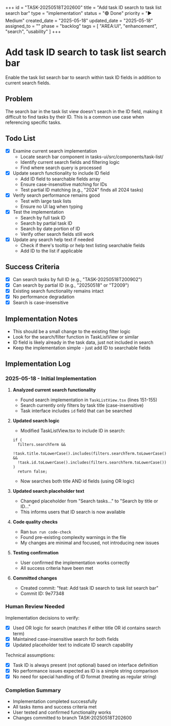 +++
id = "TASK-20250518T202600"
title = "Add task ID search to task list search bar"
type = "implementation"
status = "🟢 Done"
priority = "▶️ Medium"
created_date = "2025-05-18"
updated_date = "2025-05-18"
assigned_to = ""
phase = "backlog"
tags = [ "AREA:UI", "enhancement", "search", "usability" ]
+++

# Add task ID search to task list search bar

Enable the task list search bar to search within task ID fields in addition to current search fields.

## Problem
The search bar in the task list view doesn't search in the ID field, making it difficult to find tasks by their ID. This is a common use case when referencing specific tasks.

## Todo List
- [x] Examine current search implementation
  - Locate search bar component in tasks-ui/src/components/task-list/
  - Identify current search fields and filtering logic
  - Find where search query is processed
- [x] Update search functionality to include ID field
  - Add ID field to searchable fields array
  - Ensure case-insensitive matching for IDs
  - Test partial ID matching (e.g., "2024" finds all 2024 tasks)
- [x] Verify search performance remains good
  - Test with large task lists
  - Ensure no UI lag when typing
- [x] Test the implementation
  - Search by full task ID
  - Search by partial task ID
  - Search by date portion of ID
  - Verify other search fields still work
- [x] Update any search help text if needed
  - Check if there's tooltip or help text listing searchable fields
  - Add ID to the list if applicable

## Success Criteria
- [x] Can search tasks by full ID (e.g., "TASK-20250518T200902")
- [x] Can search by partial ID (e.g., "20250518" or "T2009")
- [x] Existing search functionality remains intact
- [x] No performance degradation
- [x] Search is case-insensitive

## Implementation Notes
- This should be a small change to the existing filter logic
- Look for the search/filter function in TaskListView or similar
- ID field is likely already in the task data, just not included in search
- Keep the implementation simple - just add ID to searchable fields

## Implementation Log

### 2025-05-18 - Initial Implementation

1. **Analyzed current search functionality**
   - Found search implementation in `TaskListView.tsx` (lines 151-155)
   - Search currently only filters by task title (case-insensitive)
   - Task interface includes `id` field that can be searched

2. **Updated search logic**
   - Modified TaskListView.tsx to include ID in search:
   ```tsx
   if (
     filters.searchTerm &&
     !task.title.toLowerCase().includes(filters.searchTerm.toLowerCase()) &&
     !task.id.toLowerCase().includes(filters.searchTerm.toLowerCase())
   )
     return false;
   ```
   - Now searches both title AND id fields (using OR logic)

3. **Updated search placeholder text**
   - Changed placeholder from "Search tasks..." to "Search by title or ID..."
   - This informs users that ID search is now available

4. **Code quality checks**
   - Ran `bun run code-check`
   - Found pre-existing complexity warnings in the file
   - My changes are minimal and focused, not introducing new issues

5. **Testing confirmation**
   - User confirmed the implementation works correctly
   - All success criteria have been met

6. **Committed changes**
   - Created commit: "feat: Add task ID search to task list search bar"
   - Commit ID: 9e77348

### Human Review Needed

Implementation decisions to verify:
- [x] Used OR logic for search (matches if either title OR id contains search term)
- [x] Maintained case-insensitive search for both fields
- [x] Updated placeholder text to indicate ID search capability

Technical assumptions:
- [x] Task ID is always present (not optional) based on interface definition
- [x] No performance issues expected as ID is a simple string comparison
- [x] No need for special handling of ID format (treating as regular string)

### Completion Summary
- Implementation completed successfully
- All tasks items and success criteria met
- User tested and confirmed functionality works
- Changes committed to branch TASK-20250518T202600
